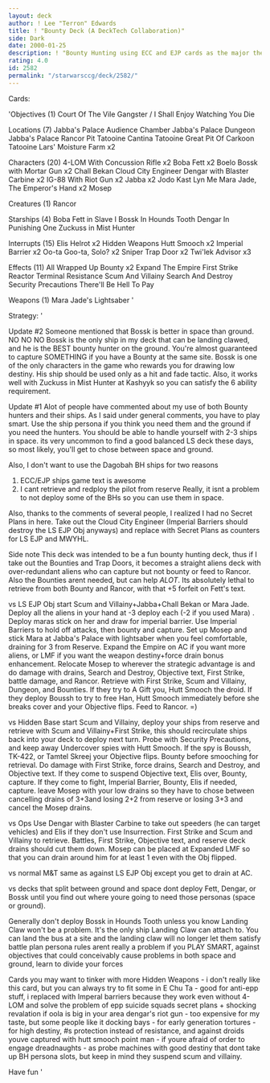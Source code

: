 ```yaml
---
layout: deck
author: ! Lee "Terron" Edwards
title: ! "Bounty Deck (A DeckTech Collaboration)"
side: Dark
date: 2000-01-25
description: ! "Bounty Hunting using ECC and EJP cards as the major theme.  I originally created this deck, but David Akers and Neil Razi of DeckTech Admin, and the #1 rated member Mike Fitzgerald helped me perfect it at a SWCCG mini-party last weekend."
rating: 4.0
id: 2582
permalink: "/starwarsccg/deck/2582/"
---
```

Cards: 

'Objectives (1)
Court Of The Vile Gangster / I Shall Enjoy Watching You Die

Locations (7)
Jabba's Palace Audience Chamber
Jabba's Palace Dungeon
Jabba's Palace Rancor Pit
Tatooine Cantina
Tatooine Great Pit Of Carkoon
Tatooine Lars' Moisture Farm	x2

Characters (20)
4-LOM With Concussion Rifle  x2
Boba Fett  x2
Boelo
Bossk with Mortar Gun  x2
Chall Bekan
Cloud City Engineer
Dengar with Blaster Carbine  x2
IG-88 With Riot Gun  x2
Jabba  x2
Jodo Kast
Lyn Me
Mara Jade, The Emperor's Hand	x2
Mosep

Creatures (1)
Rancor

Starships (4)
Boba Fett in Slave I
Bossk In Hounds Tooth
Dengar In Punishing One
Zuckuss in Mist Hunter

Interrupts (15)
Elis Helrot  x2
Hidden Weapons
Hutt Smooch  x2
Imperial Barrier  x2
Oo-ta Goo-ta, Solo?  x2
Sniper
Trap Door  x2
Twi'lek Advisor  x3

Effects (11)
All Wrapped Up
Bounty	x2
Expand The Empire
First Strike
Reactor Terminal
Resistance
Scum And Villainy
Search And Destroy
Security Precautions
There'll Be Hell To Pay

Weapons (1)
Mara Jade's Lightsaber  '

Strategy: '

Update #2
Someone mentioned that Bossk is better in space than ground.  NO NO NO  Bossk is the only ship in my deck that can be landing clawed, and he is the BEST bounty hunter on the ground.	You're almost guaranteed to capture SOMETHING if you have a Bounty at the same site.  Bossk is one of the only characters in the game who rewards you for drawing low destiny.  His ship should be used only as a hit and fade tactic.  Also, it works well with Zuckuss in Mist Hunter at Kashyyk so you can satisfy the 6 ability requirement.

Update #1
Alot of people have commented about my use of both Bounty hunters and their ships.  As I said under general comments, you have to play smart.  Use the ship persona if you think you need them and the ground if you need the hunters.	You should be able to handle yourself with 2-3 ships in space.	its very uncommon to find a good balanced LS deck these days, so most likely, you'll get to chose between space and ground.

Also, I don't want to use the Dagobah BH ships for two reasons
1) ECC/EJP ships game text is awesome
2) I cant retrieve and redploy the pilot from reserve
Really, it isnt a problem to not deploy some of the BHs so you can use them in space.

Also, thanks to the comments of several people, I realized I had no Secret Plans in here.  Take out the Cloud City Engineer (Imperial Barriers should destroy the LS EJP Obj anyways) and replace with Secret Plans as counters for LS EJP and MWYHL.

Side note
This deck was intended to be a fun bounty hunting deck, thus if I take out the Bounties and Trap Doors, it becomes a straight aliens deck with over-redundant aliens who can capture but not bounty or feed to Rancor.	Also the Bounties arent needed, but can help *ALOT*.  Its absolutely lethal to retrieve from both Bounty and Rancor, with that +5 forfeit on Fett's text.

vs LS EJP Obj
start Scum and Villainy+Jabba+Chall Bekan or Mara Jade.  Deploy all the aliens in your hand at -3 deploy each (-2 if you used Mara) .  Deploy maras stick on her and draw for imperial barrier.  Use Imperial Barriers to hold off attacks, then bounty and capture.  Set up Mosep and stick Mara at Jabba's Palace with lightsaber when you feel comfortable, draining for 3 from Reserve.  Expand the Empire on AC if you want more aliens, or LMF if you want the weapon destiny+force drain bonus enhancement.  Relocate Mosep to wherever the strategic advantage is and do damage with drains, Search and Destroy, Objective text, First Strike, battle damage, and Rancor.  Retrieve with First Strike, Scum and Villainy, Dungeon, and Bounties.  If they try to A Gift you, Hutt Smooch the droid.  If they deploy Boussh to try to free Han, Hutt Smooch immediately before she breaks cover and your Objective flips.  Feed to Rancor. =)

vs Hidden Base
start Scum and Villainy, deploy your ships from reserve and retrieve with Scum and Villainy+First Strike, this should recirculate ships back into your deck to deploy next turn.  Probe with Security Precautions, and keep away Undercover spies with Hutt Smooch.  If the spy is Boussh, TK-422, or Tamtel Skreej your Objective flips.  Bounty before smooching for retrieval.  Do damage with First Strike, force drains, Search and Destroy, and Objective text.  If they come to suspend Objective text, Elis over, Bounty, capture.  If they come to fight, Imperial Barrier, Bounty, Elis if needed, capture.  leave Mosep with your low drains so they have to chose between cancelling drains of 3+3and losing 2+2 from reserve or losing 3+3 and cancel the Mosep drains.

vs Ops
Use Dengar with Blaster Carbine to take out speeders (he can target vehicles) and Elis if they don't use Insurrection. First Strike and Scum and Villainy to retrieve.  Battles, First Strike, Objective text, and reserve deck drains should cut them down.  Mosep can be placed at Expanded LMF so that you can drain around him for at least 1 even with the Obj flipped.

vs normal M&T
same as against LS EJP Obj except you get to drain at AC.

vs decks that split between ground and space
dont deploy Fett, Dengar, or Bossk until you find out where youre going to need those personas (space or ground).

Generally
don't deploy Bossk in Hounds Tooth unless you know Landing Claw won't be a problem.  It's the only ship Landing Claw can attach to.	You can land the bus at a site and the landing claw will no longer let them satisfy battle plan
persona rules arent really a problem if you PLAY SMART, against objectives that could conceivably cause problems in both space and ground, learn to divide your forces

Cards you may want to tinker with
more Hidden Weapons - i don't really like this card, but you can always try to fit some in
E Chu Ta - good for anti-epp stuff, i replaced with Imperal barriers because they work even without 4-LOM and solve the problem of epp suicide squads
secret plans + shocking revalation if oola is big in your area
dengar's riot gun - too expensive for my taste, but some people like it
docking bays - for early generation
tortures - for high destiny, #s protection instead of resistance, and against droids youve captured with hutt smooch
point man - if youre afraid of order to engage
dreadnaughts - as probe machines with good destiny that dont take up BH persona slots, but keep in mind they suspend scum and villainy.

Have fun    '
